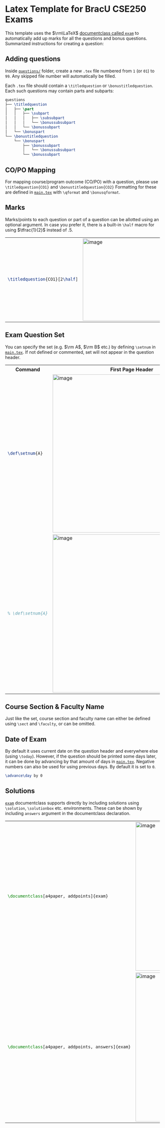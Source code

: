 # Latex Template for BracU CSE250 Exams
This template uses the $\rm\LaTeX$ [documentclass called `exam`](https://math.mit.edu/~psh/exam/examdoc.pdf) 
to automatically add up marks for all the questions and bonus questions. 
Summarized instructions for creating a question:

## Adding questions
Inside [`questions/`](/questions/) folder, create a new `.tex` file numbered from `1` (or `01`) to `99`. 
Any skipped file number will automatically be filled.

Each `.tex` file should contain a `\titledquestion` or `\bonustitledquestion`. Each such questions may contain parts and subparts:

```latex
questions
├── \titledquestion
│   ├── \part
│   │   ├── \subpart
│   │   │   ├── \subsubpart
│   │   │   └── \bonussubsubpart
│   │   └── \bonussubpart
│   └── \bonuspart
└── \bonustitledquestion
    └── \bonuspart
        ├── \bonussubpart
        │   └── \bonussubsubpart
        └── \bonussubpart
```

## CO/PO Mapping
For mapping course/program outcome (CO/PO) with a question, please use `\titledquestion{CO1}` and `\bonustitledquestion{CO2}` 
Formatting for these are defined in [`main.tex`](/main.tex) with `\qformat` and `\bonusqformat`.

## Marks
Marks/points to each question or part of a question can be allotted using an optional argument. 
In case you prefer it, there is a built-in `\half` macro for using $\tfrac{1}{2}$ instead of $.5$.
<table><tr><td>

```latex
\titledquestion{CO1}[2\half]
```
</td><td>
<img width="268" alt="image" src="https://user-images.githubusercontent.com/67824850/217041237-76c9a734-221b-478c-aa12-92f76052826d.png">
</td></tr></table>

## Exam Question Set
You can specify the set (e.g. $\rm A$, $\rm B$ etc.) by defining `\setnum` in [`main.tex`](/main.tex). 
If not defined or commented, set will not appear in the question header.
<table><tr><th>
Command
</th><th>
First Page Header
</th><th>
Other Pages Header
</th></tr>
<tr><td>

```latex
\def\setnum{A}
```
</td><td>
<img width="515" alt="image" src="https://user-images.githubusercontent.com/67824850/217045404-5e7d78fe-6fa1-4016-9c77-06c3fff4e450.png">
</td><td>
<img width="515" alt="image" src="https://user-images.githubusercontent.com/67824850/217046231-4c25b87b-5348-4573-845b-f3d823081952.png">
</td></tr>
<tr><td>

```latex
% \def\setnum{A}
```
</td><td>
<img width="515" alt="image" src="https://user-images.githubusercontent.com/67824850/217045232-6ceb8cf5-9c7c-4115-8d8f-49d093e2e915.png">
</td><td>
<img width="510" alt="image" src="https://user-images.githubusercontent.com/67824850/217045755-9f2e37ea-bf29-4d44-a7de-75bf8ce4bfd9.png">
</td></tr></table>

## Course Section & Faculty Name
Just like the set, course section and faculty name can either be defined using `\sect` and `\faculty`, or can be omitted.

## Date of Exam
By default it uses current date on the question header and everywhere else (using `\today`). 
However, if the question should be printed some days later, it can be done by advancing by that amount of days in [`main.tex`](/main.tex). 
Negative numbers can also be used for using previous days.
By default it is set to `0`.
```latex
\advance\day by 0
```

## Solutions
[`exam`](https://math.mit.edu/~psh/exam/examdoc.pdf) documentclass supports directly 
by including solutions using `\solution`, `\solutionbox` etc. environments.
These can be shown by including `answers` argument in the documentclass declaration.

<table><tr><td>

```latex
\documentclass[a4paper, addpoints]{exam}
```
</td><td>
<img width="485" alt="image" src="https://user-images.githubusercontent.com/67824850/217028070-d8a10e83-78d2-497e-85fc-d67210c34e9a.png">
</td></tr>
<tr><td>

```latex
\documentclass[a4paper, addpoints, answers]{exam}
```
</td><td>
<img width="485" alt="image" src="https://user-images.githubusercontent.com/67824850/217027839-480caeb4-04fe-4390-88cc-7fa5683c6bfe.png">
</td></tr></table>
